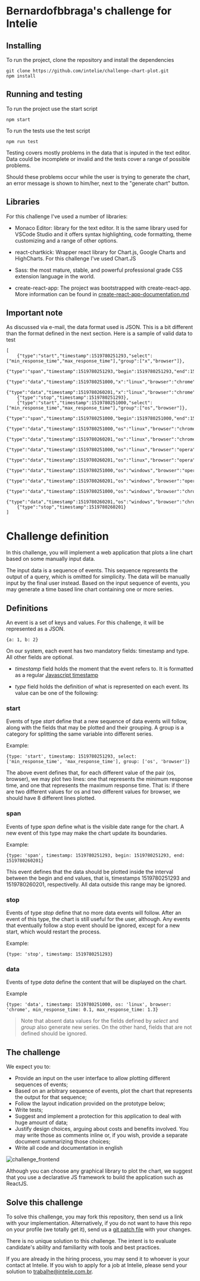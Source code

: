 # Bernardofbbraga's challenge for Intelie

## Installing
To run the project, clone the repository and install the dependencies

```
git clone https://github.com/intelie/challenge-chart-plot.git
npm install
```

## Running and testing

To run the project use the start script

```
npm start
```

To run the tests use the test script
```
npm run test
```
Testing covers mostly problems in the data that is inputed in the text editor. Data could be incomplete or invalid and the tests cover a range of possible problems.

Should these problems occur while the user is trying to generate the chart, an error message is shown to him/her, next to the "generate chart" button.


## Libraries

For this challenge I've used a number of libraries:

* Monaco Editor: library for the text editor. It is the same library used for VSCode Studio and it offers syntax highlighting, code formatting, theme customizing and a range of other options.

* react-chartkick: Wrapper react library for Chart.js, Google Charts and HighCharts. For this challenge I've used Chart.JS

* Sass: the most mature, stable, and powerful professional grade CSS extension language in the world.

* create-react-app: The project was bootstrapped with create-react-app. More information can be found in [create-react-app-documentation.md](create-react-app-documentation.md)

## Important note

As discussed via e-mail, the data format used is JSON. This is a bit different than the format defined in the next section. Here is a sample of valid data to test
```
[
	{"type":"start","timestamp":1519780251293,"select":["min_response_time","max_response_time"],"group":["x","browser"]},
	{"type":"span","timestamp":1519780251293,"begin":1519780251293,"end":1519780260201},
	{"type":"data","timestamp":1519780251000,"x":"linux","browser":"chrome","min_response_time":0.1,"max_response_time":1.3},
	{"type":"data","timestamp":1519780260201,"x":"linux","browser":"chrome","min_response_time":0.5,"max_response_time":1.5},
	{"type":"stop","timestamp":1519780251293},
	{"type":"start","timestamp":1519780251000,"select":["min_response_time","max_response_time"],"group":["os","browser"]},
	{"type":"span","timestamp":1519780251000,"begin":1519780251000,"end":1519780260201},
	{"type":"data","timestamp":1519780251000,"os":"linux","browser":"chrome","min_response_time":0.1,"max_response_time":1.3},
	{"type":"data","timestamp":1519780260201,"os":"linux","browser":"chrome","min_response_time":0.5,"max_response_time":1.5},
	{"type":"data","timestamp":1519780251000,"os":"linux","browser":"opera","min_response_time":0.2,"max_response_time":1.7},
	{"type":"data","timestamp":1519780260201,"os":"linux","browser":"opera","min_response_time":0.7,"max_response_time":1.8},
	{"type":"data","timestamp":1519780251000,"os":"windows","browser":"opera","min_response_time":0.9,"max_response_time":1.3},
	{"type":"data","timestamp":1519780260201,"os":"windows","browser":"opera","min_response_time":0.8,"max_response_time":1.2},
	{"type":"data","timestamp":1519780251000,"os":"windows","browser":"chrome","min_response_time":0.3,"max_response_time":1},
	{"type":"data","timestamp":1519780260201,"os":"windows","browser":"chrome","min_response_time":0.2,"max_response_time":1.9},
	{"type":"stop","timestamp":1519780260201}
]
```
# Challenge definition

In this challenge, you will implement a web application that plots a line chart based on some manually input data.

The input data is a sequence of events. This sequence represents the output of a query, which is omitted for simplicity. The data will be manually input by the final user instead. Based on the input sequence of events, you may generate a time based line chart containing one or more series.

## Definitions
An event is a set of keys and values. For this challenge, it will be represented as a JSON.

```
{a: 1, b: 2}
```

On our system, each event has two mandatory fields: timestamp and type. All other fields are optional.

* *timestamp* field holds the moment that the event refers to. It is formatted as a regular [Javascript timestamp](https://developer.mozilla.org/en-US/docs/Web/JavaScript/Reference/Global_Objects/Date/getTime)

* *type* field holds the definition of what is represented on each event. Its value can be one of the following:

### start
Events of type *start* define that a new sequence of data events will follow, along with the fields that may be plotted and their grouping. A group is a category for splitting the same variable into different series.

Example:
```
{type: 'start', timestamp: 1519780251293, select: ['min_response_time', 'max_response_time'], group: ['os', 'browser']}
```
The above event defines that, for each different value of the pair (os, browser), we may plot two lines: one that represents the minimum response time, and one that represents the maximum response time. That is: if there are two different values for os and two different values for browser, we should have 8 different lines plotted.

### span
Events of type *span* define what is the visible date range for the chart. A new event of this type may make the chart update its boundaries.

Example:
```
{type: 'span', timestamp: 1519780251293, begin: 1519780251293, end: 1519780260201}
```
This event defines that the data should be plotted inside the interval between the begin and end values, that is, timestamps 1519780251293 and 1519780260201, respectivelly. All data outside this range may be ignored.

### stop
Events of type *stop* define that no more data events will follow. After an event of this type, the chart is still useful for the user, although. Any events that eventually follow a stop event should be ignored, except for a new start, which would restart the process.

Example:
```
{type: 'stop', timestamp: 1519780251293}
```

### data
Events of type *data* define the content that will be displayed on the chart.

Example
```
{type: 'data', timestamp: 1519780251000, os: 'linux', browser: 'chrome', min_response_time: 0.1, max_response_time: 1.3}
```

> Note that absent data values for the fields defined by *select* and *group* also generate new series. On the other hand, fields that are not defined should be ignored.

## The challenge

We expect you to:

* Provide an input on the user interface to allow plotting different sequences of events;
* Based on an arbitrary sequence of events, plot the chart that represents the output for that sequence;
* Follow the layout indication provided on the prototype below;
* Write tests;
* Suggest and implement a protection for this application to deal with huge amount of data;
* Justify design choices, arguing about costs and benefits involved. You may write those as comments inline or, if you wish, provide a separate document summarizing those choices;
* Write all code and documentation in english

![challenge_frontend](https://github.com/intelie/challenge-chart-plot/raw/master/challenge_frontend.png "Expected user interface")

Although you can choose any graphical library to plot the chart, we suggest that you use a declarative JS framework to build the application such as ReactJS.

## Solve this challenge

To solve this challenge, you may fork this repository, then
send us a link with your implementation. Alternatively, if you do not want to have this repo on
your profile (we totally get it), send us a
[git patch file](https://www.devroom.io/2009/10/26/how-to-create-and-apply-a-patch-with-git/)
with your changes.

There is no unique solution to this challenge. The intent is to evaluate candidate's ability and familiarity with tools and best practices.

If you are already in the hiring process, you may send it to whoever is your contact at Intelie. If you wish to apply for a job at Intelie, please send your solution to [trabalhe@intelie.com.br](mailto:trabalhe@intelie.com.br).




